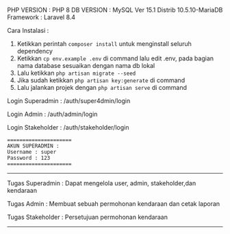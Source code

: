 PHP VERSION : PHP 8
DB VERSION : MySQL Ver 15.1 Distrib 10.5.10-MariaDB
Framework : Laravel 8.4

Cara Instalasi : 

1. Ketikkan perintah `composer install` untuk menginstall seluruh dependency
2. Ketikkan `cp env.example .env`  di command lalu edit .env, pada bagian nama database sesuaikan dengan nama db lokal
3. Lalu ketikkan `php artisan migrate --seed`
4. Jika sudah ketikkan `php artisan key:generate` di command
5. Lalu jalankan projek dengan `php artisan serve` di command

Login Superadmin :
/auth/super4dmin/login

Login Admin :
/auth/admin/login

Login Stakeholder :
/auth/stakeholder/login

```
=====================
AKUN SUPERADMIN :
Username : super
Password : 123
=====================
```

___

Tugas Superadmin :
Dapat mengelola user, admin, stakeholder,dan kendaraan

Tugas Admin :
Membuat sebuah permohonan kendaraan dan cetak laporan

Tugas Stakeholder :
Persetujuan permohonan kendaraan
___

